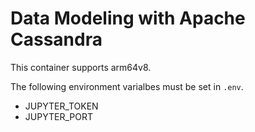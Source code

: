 # Data Modeling with Apache Cassandra

This container supports arm64v8.


The following environment varialbes must be set in `.env`.
* JUPYTER_TOKEN
* JUPYTER_PORT
